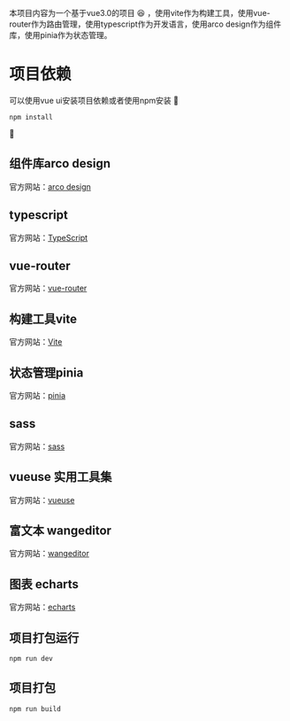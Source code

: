 本项目内容为一个基于vue3.0的项目 :satisfied: ，使用vite作为构建工具，使用vue-router作为路由管理，使用typescript作为开发语言，使用arco design作为组件库，使用pinia作为状态管理。
# 项目依赖
可以使用vue ui安装项目依赖或者使用npm安装 :memo:
```
npm install
```
:rocket:
## 组件库arco design
官方网站：[arco design](https://arco.design/)
## typescript
官方网站：[TypeScript](https://www.typescriptlang.org/)
## vue-router
官方网站：[vue-router](https://next.router.vuejs.org/zh/index.html)
## 构建工具vite
官方网站：[Vite](https://vitejs.dev/)
## 状态管理pinia
官方网站：[pinia](https://pinia.vuejs.org/zh/)
## sass
官方网站：[sass](https://www.sass.hk/)
## vueuse 实用工具集
官方网站：[vueuse](https://www.vueusejs.com/)
## 富文本 wangeditor
官方网站：[wangeditor](https://www.wangeditor.com/)
## 图表 echarts
官方网站：[echarts](https://echarts.apache.org/zh/index.html)
## 项目打包运行
```项目打包运行
npm run dev
```
## 项目打包
```项目打包
npm run build
```

